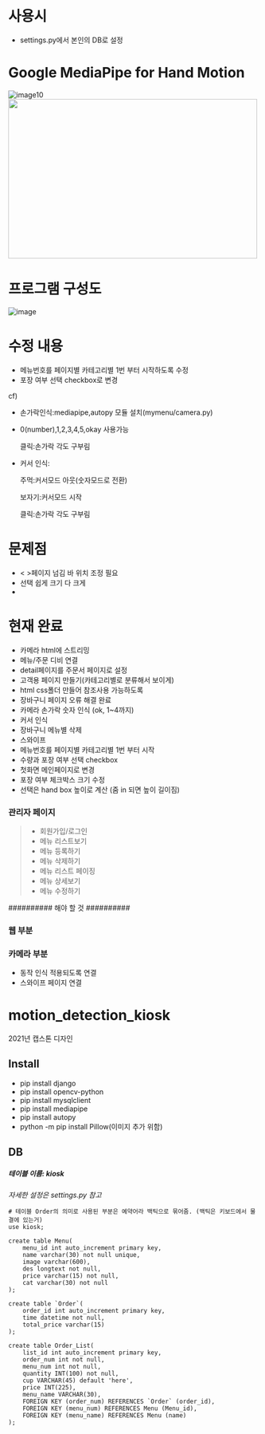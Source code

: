 # 사용시
- settings.py에서 본인의 DB로 설정


# Google MediaPipe for Hand Motion

![image10](https://user-images.githubusercontent.com/48480825/135270357-eeb7d2d6-6295-4043-bfe5-4cb84fb44404.gif)
<img src="https://user-images.githubusercontent.com/48480825/135275212-2d0f3ba0-0d36-4e4f-8139-6842585a038d.gif" width="500" height="320">


# 프로그램 구성도
![image](https://user-images.githubusercontent.com/48480825/169756537-797fe90c-1317-4804-941f-c34a0633d2cb.png)

# 수정 내용
- 메뉴번호를 페이지별 카테고리별 1번 부터 시작하도록 수정
- 포장 여부 선택 checkbox로 변경

cf)
- 손가락인식:mediapipe,autopy 모듈 설치(mymenu/camera.py)

- 0(number),1,2,3,4,5,okay 사용가능

  클릭:손가락 각도 구부림
- 커서 인식:

  주먹:커서모드 아웃(숫자모드로 전환)
  
  보자기:커서모드 시작
  
  클릭:손가락 각도 구부림

# 문제점
- < >페이지 넘김 바 위치 조정 필요
- 선택 쉽게 크기 다 크게
- 

# 현재 완료
- 카메라 html에 스트리밍
- 메뉴/주문 디비 연결
- detail페이지를 주문서 페이지로 설정
- 고객용 페이지 만들기(카테고리별로 분류해서 보이게)
- html css폴더 만들어 참조사용 가능하도록
- 장바구니 페이지 오류 해결 완료
- 카메라 손가락 숫자 인식 (ok, 1~4까지)
- 커서 인식
- 장바구니 메뉴별 삭제
- 스와이프
- 메뉴번호를 페이지별 카테고리별 1번 부터 시작
- 수량과 포장 여부 선택 checkbox
- 첫화면 메인페이지로 변경
- 포장 여부 체크박스 크기 수정
- 선택은 hand box 높이로 계산 (줌 in 되면 높이 길이짐)
### 관리자 페이지
> - 회원가입/로그인 
> - 메뉴 리스트보기
> - 메뉴 등록하기
> - 메뉴 삭제하기
> - 메뉴 리스트 페이징 
> - 메뉴 상세보기
> - 메뉴 수정하기

##########  해야 할 것  ########## 

### 웹 부분

### 카메라 부분
- 동작 인식 적용되도록 연결
- 스와이프 페이지 연결

# motion_detection_kiosk
2021년 캡스톤 디자인

## Install
- pip install django
- pip install opencv-python
- pip install mysqlclient
- pip install mediapipe
- pip install autopy
- python -m pip install Pillow(이미지 추가 위함)

## DB
##### 테이블 이름: kiosk
*자세한 설정은 settings.py 참고*

```mysql
# 테이블 Order의 의미로 사용된 부분은 예약어라 백틱으로 묶어줌. (백틱은 키보드에서 물결에 있는거)  
use kiosk;

create table Menu(
    menu_id int auto_increment primary key,
    name varchar(30) not null unique,
    image varchar(600),
    des longtext not null,
    price varchar(15) not null,
    cat varchar(30) not null
);

create table `Order`(  
    order_id int auto_increment primary key,
    time datetime not null,
    total_price varchar(15)
);

create table Order_List(
    list_id int auto_increment primary key,
    order_num int not null,
    menu_num int not null,
    quantity INT(100) not null,
    cup VARCHAR(45) default 'here',
    price INT(225),
    menu_name VARCHAR(30),
    FOREIGN KEY (order_num) REFERENCES `Order` (order_id),
	FOREIGN KEY (menu_num) REFERENCES Menu (Menu_id),
	FOREIGN KEY (menu_name) REFERENCES Menu (name)
);
```
